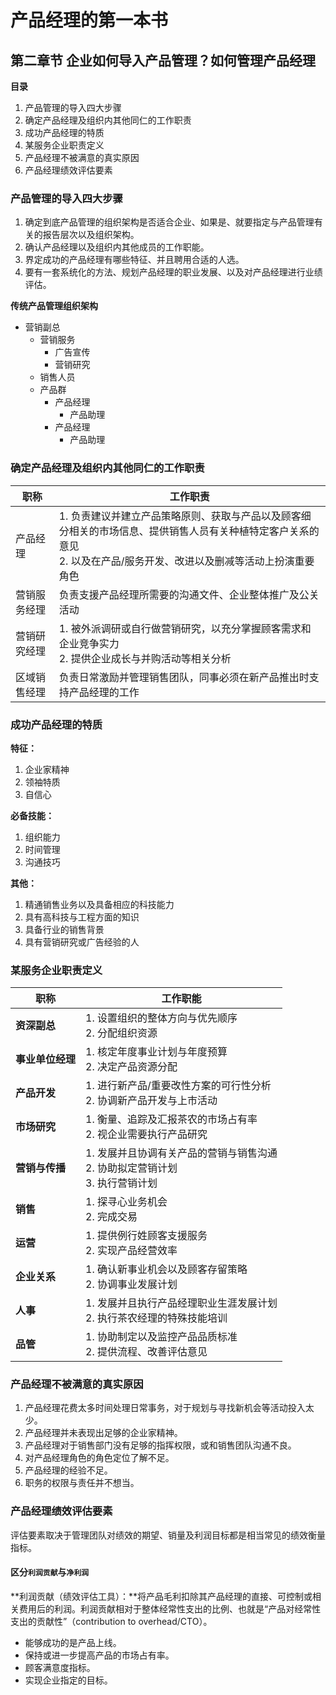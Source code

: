 # 产品经理的第一本书

## 第二章节 企业如何导入产品管理？如何管理产品经理

**目录**

1. 产品管理的导入四大步骤
2. 确定产品经理及组织内其他同仁的工作职责
3. 成功产品经理的特质
4. 某服务企业职责定义
5. 产品经理不被满意的真实原因
6. 产品经理绩效评估要素

### 产品管理的导入四大步骤

1. 确定到底产品管理的组织架构是否适合企业、如果是、就要指定与产品管理有关的报告层次以及组织架构。
2. 确认产品经理以及组织内其他成员的工作职能。
3. 界定成功的产品经理有哪些特征、并且聘用合适的人选。
4. 要有一套系统化的方法、规划产品经理的职业发展、以及对产品经理进行业绩评估。

**传统产品管理组织架构**

* 营销副总
	* 营销服务
		* 广告宣传
		* 营销研究
	* 销售人员
	* 产品群
		* 产品经理
			* 产品助理
		* 产品经理
			* 产品助理

### 确定产品经理及组织内其他同仁的工作职责

|职称|工作职责|
|-|-|
|产品经理|1. 负责建议并建立产品策略原则、获取与产品以及顾客细分相关的市场信息、提供销售人员有关种植特定客户关系的意见 <br> 2. 以及在产品/服务开发、改进以及删减等活动上扮演重要角色|
|营销服务经理|负责支援产品经理所需要的沟通文件、企业整体推广及公关活动|
|营销研究经理|1. 被外派调研或自行做营销研究，以充分掌握顾客需求和企业竞争实力 <br> 2. 提供企业成长与并购活动等相关分析|
|区域销售经理|负责日常激励并管理销售团队，同事必须在新产品推出时支持产品经理的工作|

### 成功产品经理的特质

**特征：**

1. 企业家精神
2. 领袖特质
3. 自信心

**必备技能：**

1. 组织能力
2. 时间管理
3. 沟通技巧

**其他：**

1. 精通销售业务以及具备相应的科技能力
2. 具有高科技与工程方面的知识
3. 具备行业的销售背景
4. 具有营销研究或广告经验的人

### 某服务企业职责定义

|职称|工作职能|
|-|-|
|**资深副总**|1. 设置组织的整体方向与优先顺序 <br> 2. 分配组织资源|
|**事业单位经理**|1. 核定年度事业计划与年度预算 <br> 2. 决定产品资源分配|
|**产品开发**|1. 进行新产品/重要改性方案的可行性分析 <br> 2. 协调新产品开发与上市活动|
|**市场研究**|1. 衡量、追踪及汇报茶农的市场占有率 <br> 2. 视企业需要执行产品研究|
|**营销与传播**|1. 发展并且协调有关产品的营销与销售沟通 <br> 2. 协助拟定营销计划 <br> 3. 执行营销计划|
|**销售**|1. 探寻心业务机会 <br> 2. 完成交易|
|**运营**|1. 提供例行姓顾客支援服务 <br> 2. 实现产品经营效率|
|**企业关系**|1. 确认新事业机会以及顾客存留策略 <br> 2. 协调事业发展计划|
|**人事**|1. 发展并且执行产品经理职业生涯发展计划 <br> 2. 执行茶农经理的特殊技能培训|
|**品管**|1. 协助制定以及监控产品品质标准 <br> 2. 提供流程、改善评估意见|

### 产品经理不被满意的真实原因

1. 产品经理花费太多时间处理日常事务，对于规划与寻找新机会等活动投入太少。
2. 产品经理并未表现出足够的企业家精神。
3. 产品经理对于销售部门没有足够的指挥权限，或和销售团队沟通不良。
4. 对产品经理角色的角色定位了解不足。
5. 产品经理的经验不足。
6. 职务的权限与责任并不想当。

### 产品经理绩效评估要素
评估要素取决于管理团队对绩效的期望、销量及利润目标都是相当常见的绩效衡量指标。

#### 区分`利润贡献`与`净利润`

**利润贡献（绩效评估工具）：**将产品毛利扣除其产品经理的直接、可控制或相关费用后的利润。利润贡献相对于整体经常性支出的比例、也就是“产品对经常性支出的贡献性”（contribution to overhead/CTO）。

* 能够成功的是产品上线。
* 保持或进一步提高产品的市场占有率。
* 顾客满意度指标。
* 实现企业指定的目标。